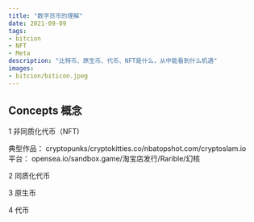 ```yaml
---
title: "数字货币的理解"
date: 2021-09-09
tags:
- bitcion
- NFT
- Meta
description: "比特币、原生币、代币、NFT是什么，从中能看到什么机遇"
images:
- bitcion/biticon.jpeg
---
```


## Concepts 概念

1 非同质化代币（NFT)

典型作品： cryptopunks/cryptokitties.co/nbatopshot.com/cryptoslam.io  
平台： opensea.io/sandbox.game/淘宝店发行/Rarible/幻核

2 同质化代币

3 原生币

4 代币